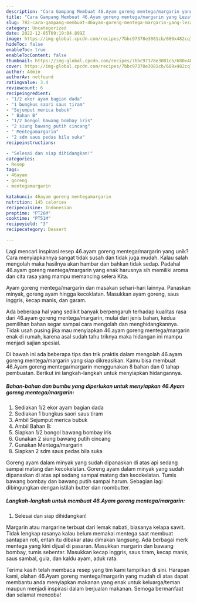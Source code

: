 ```yaml
---
description: "Cara Gampang Membuat 46.Ayam goreng mentega/margarin yang Lezat"
title: "Cara Gampang Membuat 46.Ayam goreng mentega/margarin yang Lezat"
slug: 782-cara-gampang-membuat-46ayam-goreng-mentega-margarin-yang-lezat
category: Uncategorized
date: 2022-12-05T09:19:04.899Z
image: https://img-global.cpcdn.com/recipes/7bbc97378e3081cb/680x482cq70/46ayam-goreng-mentegamargarin-foto-resep-utama.jpg
hideToc: false
enableToc: true
enableTocContent: false
thumbnail: https://img-global.cpcdn.com/recipes/7bbc97378e3081cb/680x482cq70/46ayam-goreng-mentegamargarin-foto-resep-utama.jpg
cover: https://img-global.cpcdn.com/recipes/7bbc97378e3081cb/680x482cq70/46ayam-goreng-mentegamargarin-foto-resep-utama.jpg
author: Admin
authorAv: notfound
ratingvalue: 3.4
reviewcount: 6
recipeingredient:
- "1/2 ekor ayam bagian dada"
- "1 bungkus saori saus tiram"
- "Sejumput merica bubuk"
- " Bahan B"
- "1/2 bongol bawang bombay iris"
- "2 siung bawang putih cincang"
- " Mentegamargarin"
- "2 sdm saus pedas bila suka"
recipeinstructions:

- "Selesai dan siap dihidangkan!"
categories:
- Resep
tags:
- 46ayam
- goreng
- mentegamargarin

katakunci: 46ayam goreng mentegamargarin 
nutrition: 145 calories
recipecuisine: Indonesian
preptime: "PT26M"
cooktime: "PT51M"
recipeyield: "3"
recipecategory: Dessert

---
```





Lagi mencari inspirasi resep 46.ayam goreng mentega/margarin yang unik? Cara menyiapkannya sangat tidak susah dan tidak juga mudah. Kalau salah mengolah maka hasilnya akan hambar dan bahkan tidak sedap. Padahal 46.ayam goreng mentega/margarin yang enak harusnya sih memiliki aroma dan cita rasa yang mampu memancing selera Kita.





Ayam goreng mentega/margarin dan masakan sehari-hari lainnya. Panaskan minyak, goreng ayam hingga kecoklatan. Masukkan ayam goreng, saus inggris, kecap manis, dan garam.

Ada beberapa hal yang sedikit banyak berpengaruh terhadap kualitas rasa dari 46.ayam goreng mentega/margarin, mulai dari jenis bahan, kedua pemilihan bahan segar sampai cara mengolah dan menghidangkannya. Tidak usah pusing jika mau menyiapkan 46.ayam goreng mentega/margarin enak di rumah, karena asal sudah tahu triknya maka hidangan ini mampu menjadi sajian spesial.






Di bawah ini ada beberapa tips dan trik praktis dalam mengolah 46.ayam goreng mentega/margarin yang siap dikreasikan. Kamu bisa membuat 46.Ayam goreng mentega/margarin menggunakan 8 bahan dan 0 tahap pembuatan. Berikut ini langkah-langkah untuk menyiapkan hidangannya.

<!--inarticleads1-->

##### Bahan-bahan dan bumbu yang diperlukan untuk menyiapkan 46.Ayam goreng mentega/margarin:

1. Sediakan 1/2 ekor ayam bagian dada
1. Sediakan 1 bungkus saori saus tiram
1. Ambil Sejumput merica bubuk
1. Ambil  Bahan B:
1. Siapkan 1/2 bongol bawang bombay iris
1. Gunakan 2 siung bawang putih cincang
1. Gunakan  Mentega/margarin
1. Siapkan 2 sdm saus pedas bila suka


Goreng ayam dalam minyak yang sudah dipanaskan di atas api sedang sampai matang dan kecokelatan. Goreng ayam dalam minyak yang sudah dipanaskan di atas api sedang sampai matang dan kecokelatan. Tumis bawang bombay dan bawang putih sampai harum. Sebagian lagi dibingungkan dengan istilah butter dan roombutter. 

<!--inarticleads2-->

##### Langkah-langkah untuk membuat 46.Ayam goreng mentega/margarin:


1. Selesai dan siap dihidangkan!

Margarin atau margarine terbuat dari lemak nabati, biasanya kelapa sawit. Tidak lengkap rasanya kalau belum memakai mentega saat membuat santapan roti, entah itu dibakar atau dimakan langsung. Ada berbagai merk mentega yang kini dijual di pasaran. Masukkan margarin dan bawang bombay, tumis sebentar. Masukkan kecap inggris, saus tiram, kecap manis, saus sambal, gula, dan kaldu ayam, aduk rata. 

Terima kasih telah membaca resep yang tim kami tampilkan di sini. Harapan kami, olahan 46.Ayam goreng mentega/margarin yang mudah di atas dapat membantu anda menyiapkan makanan yang enak untuk keluarga/teman maupun menjadi inspirasi dalam berjualan makanan. Semoga bermanfaat dan selamat mencoba!

